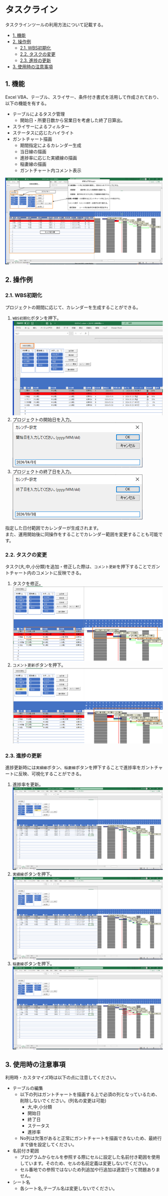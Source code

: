 <!-- omit in toc -->
# タスクライン

タスクラインツールの利用方法について記載する。

- [1. 機能](#1-機能)
- [2. 操作例](#2-操作例)
  - [2.1. WBS初期化](#21-wbs初期化)
  - [2.2. タスクの変更](#22-タスクの変更)
  - [2.3. 進捗の更新](#23-進捗の更新)
- [3. 使用時の注意事項](#3-使用時の注意事項)

## 1. 機能

Excel VBA、テーブル、スライサー、条件付き書式を活用して作成されており、以下の機能を有する。

- テーブルによるタスク管理
  - 開始日・所要日数から営業日を考慮した終了日算出。
- スライサーによるフィルター
- ステータスに応じたハイライト
- ガントチャート描画
  - 期間指定によるカレンダー生成
  - 当日線の描画
  - 進捗率に応じた実績線の描画
  - 稲妻線の描画
  - ガントチャート内コメント表示

![画面構成](draw.io/タスクライン_画面構成.dio.svg)

## 2. 操作例

### 2.1. WBS初期化

プロジェクトの期間に応じて、カレンダーを生成することができる。

1. `WBS初期化`ボタンを押下。  
   ![WBS初期化1](./img/タスクライン_2024-05-10-16-36-28.png)
2. プロジェクトの開始日を入力。  
   ![WBS初期化2](./img/タスクライン_2024-05-10-16-37-55.png)
3. プロジェクトの終了日を入力。  
   ![WBS初期化3](./img/タスクライン_2024-05-10-16-38-27.png)

指定した日付範囲でカレンダーが生成されます。  
また、運用開始後に同操作をすることでカレンダー範囲を変更することも可能です。

### 2.2. タスクの変更

タスク(大,中,小分類)を追加・修正した際は、`コメント更新`を押下することでガントチャート内のコメントに反映できる。  

1. タスクを修正。  
   ![タスクの変更1](./img/タスクライン_2024-05-10-16-46-23.png)
2. `コメント更新`ボタンを押下。  
   ![タスクの変更2](./img/タスクライン_2024-05-10-16-47-32.png)

### 2.3. 進捗の更新

進捗更新時には`実績線`ボタン、`稲妻線`ボタンを押下することで進捗率をガントチャートに反映、可視化することができる。

1. 進捗率を更新。  
   ![進捗の更新1](./img/タスクライン_2024-05-10-16-54-42.png)
2. `実績線`ボタンを押下。  
   ![進捗の更新2](./img/タスクライン_2024-05-10-16-54-50.png)
3. `稲妻線`ボタンを押下。  
   ![進捗の更新3](./img/タスクライン_2024-05-10-16-54-57.png)

## 3. 使用時の注意事項

利用時・カスタマイズ時は以下の点に注意してください。

- テーブルの編集
  - 以下の列はガントチャートを描画する上で必須の列となっているため、削除しないでください。(列名の変更は可能)
    - 大,中,小分類
    - 開始日
    - 終了日
    - ステータス
    - 進捗率
  - No列は欠落があると正常にガントチャートを描画できないため、最終行まで値を設定してください。
- 名前付き範囲
  - プログラムからセルを参照する際にセルに設定した名前付き範囲を使用しています。そのため、セルの名前定義は変更しないでください。
  - セル番地での参照ではないため列追加や行追加は適宜行って問題ありません。
- シート名
  - 各シート名,テーブル名は変更しないでください。

